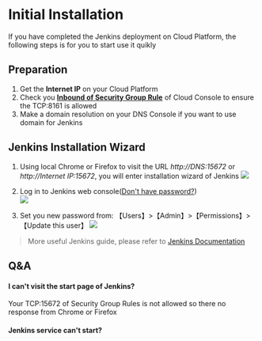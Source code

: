 # Initial Installation

If you have completed the Jenkins deployment on Cloud Platform, the following steps is for you to start use it quikly

## Preparation

1. Get the **Internet IP** on your Cloud Platform
2. Check you **[Inbound of Security Group Rule](https://support.websoft9.com/docs/faq/tech-instance.html)** of Cloud Console to ensure the TCP:8161 is allowed
3. Make a domain resolution on your DNS Console if you want to use domain for Jenkins

## Jenkins Installation Wizard

1. Using local Chrome or Firefox to visit the URL *http://DNS:15672* or *http://Internet IP:15672*, you will enter installation wizard of Jenkins
   ![](https://libs.websoft9.com/Websoft9/DocsPicture/zh/jenkins/jenkins-login-websoft9.png)

2. Log in to Jenkins web console([Don't have password?](/stack-accounts.md#jenkins))  
   ![](https://libs.websoft9.com/Websoft9/DocsPicture/zh/jenkins/jenkins-bk-websoft9.png)

3. Set you new password from: 【Users】>【Admin】>【Permissions】>【Update this user】
   ![](https://libs.websoft9.com/Websoft9/DocsPicture/zh/jenkins/jenkins-pw-websoft9.png)

> More useful Jenkins guide, please refer to [Jenkins Documentation](https://www.jenkins.com/documentation.html)

## Q&A

#### I can't visit the start page of Jenkins?

Your TCP:15672 of Security Group Rules is not allowed so there no response from Chrome or Firefox

#### Jenkins service can't start? 
